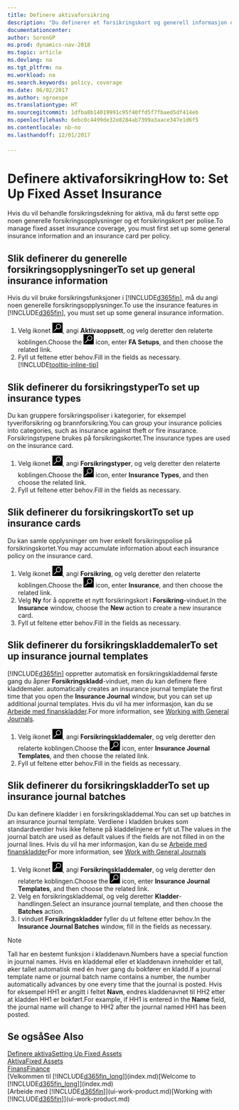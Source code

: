 ```yaml
---
title: Definere aktivaforsikring
description: "Du definerer et forsikringskort og generell informasjon om forsikringspolise for å behandle forsikringsdekning for aktiva."
documentationcenter: 
author: SorenGP
ms.prod: dynamics-nav-2018
ms.topic: article
ms.devlang: na
ms.tgt_pltfrm: na
ms.workload: na
ms.search.keywords: policy, coverage
ms.date: 06/02/2017
ms.author: sgroespe
ms.translationtype: HT
ms.sourcegitcommit: 1dfba8b14019991c95f40ffd5f7fbaed5df414eb
ms.openlocfilehash: 6ebc0c4499de32e8284ab7399a3aace347e1d6f5
ms.contentlocale: nb-no
ms.lasthandoff: 12/01/2017

---
```

# <a name="how-to-set-up-fixed-asset-insurance"></a><span data-ttu-id="2ab03-103">Definere aktivaforsikring</span><span class="sxs-lookup"><span data-stu-id="2ab03-103">How to: Set Up Fixed Asset Insurance</span></span>
<span data-ttu-id="2ab03-104">Hvis du vil behandle forsikringsdekning for aktiva, må du først sette opp noen generelle forsikringsopplysninger og et forsikringskort per polise.</span><span class="sxs-lookup"><span data-stu-id="2ab03-104">To manage fixed asset insurance coverage, you must first set up some general insurance information and an insurance card per policy.</span></span>

## <a name="to-set-up-general-insurance-information"></a><span data-ttu-id="2ab03-105">Slik definerer du generelle forsikringsopplysninger</span><span class="sxs-lookup"><span data-stu-id="2ab03-105">To set up general insurance information</span></span>
<span data-ttu-id="2ab03-106">Hvis du vil bruke forsikringsfunksjoner i [!INCLUDE[d365fin](includes/d365fin_md.md)], må du angi noen generelle forsikringsopplysninger.</span><span class="sxs-lookup"><span data-stu-id="2ab03-106">To use the insurance features in [!INCLUDE[d365fin](includes/d365fin_md.md)], you must set up some general insurance information.</span></span>  

1. <span data-ttu-id="2ab03-107">Velg ikonet ![Søk etter side eller rapport](media/ui-search/search_small.png "Søk etter side eller rapport"), angi **Aktivaoppsett**, og velg deretter den relaterte koblingen.</span><span class="sxs-lookup"><span data-stu-id="2ab03-107">Choose the ![Search for Page or Report](media/ui-search/search_small.png "Search for Page or Report icon") icon, enter **FA Setups**, and then choose the related link.</span></span>  
2. <span data-ttu-id="2ab03-108">Fyll ut feltene etter behov.</span><span class="sxs-lookup"><span data-stu-id="2ab03-108">Fill in the fields as necessary.</span></span> [!INCLUDE[tooltip-inline-tip](includes/tooltip-inline-tip_md.md)]  

## <a name="to-set-up-insurance-types"></a><span data-ttu-id="2ab03-109">Slik definerer du forsikringstyper</span><span class="sxs-lookup"><span data-stu-id="2ab03-109">To set up insurance types</span></span>
<span data-ttu-id="2ab03-110">Du kan gruppere forsikringspoliser i kategorier, for eksempel tyveriforsikring og brannforsikring.</span><span class="sxs-lookup"><span data-stu-id="2ab03-110">You can group your insurance policies into categories, such as insurance against theft or fire insurance.</span></span> <span data-ttu-id="2ab03-111">Forsikringstypene brukes på forsikringskortet.</span><span class="sxs-lookup"><span data-stu-id="2ab03-111">The insurance types are used on the insurance card.</span></span>

1. <span data-ttu-id="2ab03-112">Velg ikonet ![Søk etter side eller rapport](media/ui-search/search_small.png "Søk etter side eller rapport"), angi **Forsikringstyper**, og velg deretter den relaterte koblingen.</span><span class="sxs-lookup"><span data-stu-id="2ab03-112">Choose the ![Search for Page or Report](media/ui-search/search_small.png "Search for Page or Report icon") icon, enter **Insurance Types**, and then choose the related link.</span></span>  
2. <span data-ttu-id="2ab03-113">Fyll ut feltene etter behov.</span><span class="sxs-lookup"><span data-stu-id="2ab03-113">Fill in the fields as necessary.</span></span>

## <a name="to-set-up-insurance-cards"></a><span data-ttu-id="2ab03-114">Slik definerer du forsikringskort</span><span class="sxs-lookup"><span data-stu-id="2ab03-114">To set up insurance cards</span></span>
<span data-ttu-id="2ab03-115">Du kan samle opplysninger om hver enkelt forsikringspolise på forsikringskortet.</span><span class="sxs-lookup"><span data-stu-id="2ab03-115">You may accumulate information about each insurance policy on the insurance card.</span></span>  

1. <span data-ttu-id="2ab03-116">Velg ikonet ![Søk etter side eller rapport](media/ui-search/search_small.png "Søk etter side eller rapport"), angi **Forsikring**, og velg deretter den relaterte koblingen.</span><span class="sxs-lookup"><span data-stu-id="2ab03-116">Choose the ![Search for Page or Report](media/ui-search/search_small.png "Search for Page or Report icon") icon, enter **Insurance**, and then choose the related link.</span></span>  
2. <span data-ttu-id="2ab03-117">Velg **Ny** for å opprette et nytt forsikringskort i **Forsikring**-vinduet.</span><span class="sxs-lookup"><span data-stu-id="2ab03-117">In the **Insurance** window, choose the **New** action to create a  new insurance card.</span></span>  
3. <span data-ttu-id="2ab03-118">Fyll ut feltene etter behov.</span><span class="sxs-lookup"><span data-stu-id="2ab03-118">Fill in the fields as necessary.</span></span>

## <a name="to-set-up-insurance-journal-templates"></a><span data-ttu-id="2ab03-119">Slik definerer du forsikringskladdemaler</span><span class="sxs-lookup"><span data-stu-id="2ab03-119">To set up insurance journal templates</span></span>
[!INCLUDE[d365fin](includes/d365fin_md.md)]<span data-ttu-id="2ab03-120"> oppretter automatisk en forsikringskladdemal første gang du åpner **Forsikringskladd**-vinduet, men du kan definere flere kladdemaler.</span><span class="sxs-lookup"><span data-stu-id="2ab03-120"> automatically creates an insurance journal template the first time that you open the **Insurance Journal** window, but you can set up additional journal templates.</span></span> <span data-ttu-id="2ab03-121">Hvis du vil ha mer informasjon, kan du se [Arbeide med finanskladder](ui-work-general-journals.md).</span><span class="sxs-lookup"><span data-stu-id="2ab03-121">For more information, see [Working with General Journals](ui-work-general-journals.md).</span></span>  

1. <span data-ttu-id="2ab03-122">Velg ikonet ![Søk etter side eller rapport](media/ui-search/search_small.png "Søk etter side eller rapport"), angi **Forsikringskladdemaler**, og velg deretter den relaterte koblingen.</span><span class="sxs-lookup"><span data-stu-id="2ab03-122">Choose the ![Search for Page or Report](media/ui-search/search_small.png "Search for Page or Report icon") icon, enter **Insurance Journal Templates**, and then choose the related link.</span></span>  
2. <span data-ttu-id="2ab03-123">Fyll ut feltene etter behov.</span><span class="sxs-lookup"><span data-stu-id="2ab03-123">Fill in the fields as necessary.</span></span>

## <a name="to-set-up-insurance-journal-batches"></a><span data-ttu-id="2ab03-124">Slik definerer du forsikringskladder</span><span class="sxs-lookup"><span data-stu-id="2ab03-124">To set up insurance journal batches</span></span>
<span data-ttu-id="2ab03-125">Du kan definere kladder i en forsikringskladdemal.</span><span class="sxs-lookup"><span data-stu-id="2ab03-125">You can set up batches in an insurance journal template.</span></span> <span data-ttu-id="2ab03-126">Verdiene i kladden brukes som standardverdier hvis ikke feltene på kladdelinjene er fylt ut.</span><span class="sxs-lookup"><span data-stu-id="2ab03-126">The values in the journal batch are used as default values if the fields are not filled in on the journal lines.</span></span> <span data-ttu-id="2ab03-127">Hvis du vil ha mer informasjon, kan du se [Arbeide med finanskladder](ui-work-general-journals.md)</span><span class="sxs-lookup"><span data-stu-id="2ab03-127">For more information, see [Work with General Journals](ui-work-general-journals.md)</span></span>  

1. <span data-ttu-id="2ab03-128">Velg ikonet ![Søk etter side eller rapport](media/ui-search/search_small.png "Søk etter side eller rapport"), angi **Forsikringskladdemaler**, og velg deretter den relaterte koblingen.</span><span class="sxs-lookup"><span data-stu-id="2ab03-128">Choose the ![Search for Page or Report](media/ui-search/search_small.png "Search for Page or Report icon") icon, enter **Insurance Journal Templates**, and then choose the related link.</span></span>  
2. <span data-ttu-id="2ab03-129">Velg en forsikringskladdemal, og velg deretter **Kladder**-handlingen.</span><span class="sxs-lookup"><span data-stu-id="2ab03-129">Select an insurance journal template, and then choose the **Batches** action.</span></span>
3. <span data-ttu-id="2ab03-130">I vinduet **Forsikringskladder** fyller du ut feltene etter behov.</span><span class="sxs-lookup"><span data-stu-id="2ab03-130">In the **Insurance Journal Batches** window, fill in the fields as necessary.</span></span>

> [!NOTE]  
>   <span data-ttu-id="2ab03-131">Tall har en bestemt funksjon i kladdenavn.</span><span class="sxs-lookup"><span data-stu-id="2ab03-131">Numbers have a special function in journal names.</span></span> <span data-ttu-id="2ab03-132">Hvis en kladdemal eller et kladdenavn inneholder et tall, øker tallet automatisk med én hver gang du bokfører en kladd.</span><span class="sxs-lookup"><span data-stu-id="2ab03-132">If a journal template name or journal batch name contains a number, the number automatically advances by one every time that the journal is posted.</span></span> <span data-ttu-id="2ab03-133">Hvis for eksempel HH1 er angitt i feltet **Navn**, endres kladdenavnet til HH2 etter at kladden HH1 er bokført.</span><span class="sxs-lookup"><span data-stu-id="2ab03-133">For example, if HH1 is entered in the **Name** field, the journal name will change to HH2 after the journal named HH1 has been posted.</span></span>

## <a name="see-also"></a><span data-ttu-id="2ab03-134">Se også</span><span class="sxs-lookup"><span data-stu-id="2ab03-134">See Also</span></span>
[<span data-ttu-id="2ab03-135">Definere aktiva</span><span class="sxs-lookup"><span data-stu-id="2ab03-135">Setting Up Fixed Assets</span></span>](fa-setup.md)  
[<span data-ttu-id="2ab03-136">Aktiva</span><span class="sxs-lookup"><span data-stu-id="2ab03-136">Fixed Assets</span></span>](fa-manage.md)  
[<span data-ttu-id="2ab03-137">Finans</span><span class="sxs-lookup"><span data-stu-id="2ab03-137">Finance</span></span>](finance.md)  
<span data-ttu-id="2ab03-138">[Velkommen til [!INCLUDE[d365fin_long](includes/d365fin_long_md.md)]](index.md)</span><span class="sxs-lookup"><span data-stu-id="2ab03-138">[Welcome to [!INCLUDE[d365fin_long](includes/d365fin_long_md.md)]](index.md)</span></span>  
<span data-ttu-id="2ab03-139">[Arbeide med [!INCLUDE[d365fin](includes/d365fin_md.md)]](ui-work-product.md)</span><span class="sxs-lookup"><span data-stu-id="2ab03-139">[Working with [!INCLUDE[d365fin](includes/d365fin_md.md)]](ui-work-product.md)</span></span>

